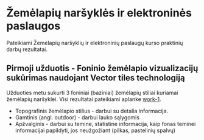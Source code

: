 # Žemėlapių naršyklės ir elektroninės paslaugos
Pateikiami Žemėlapių naršyklių ir elektroninių paslaugų kurso praktinių darbų rezultatai. 

## Pirmoji užduotis - Foninio žemėlapio vizualizacijų sukūrimas naudojant Vector tiles technologiją

Užduoties metu sukurti 3 foniniai (baziniai) žemėlapių stiliai kuriamai žemėlapių naršyklei. Visi rezultatai pateikiami aplanke [work-1](https://github.com/KostasGru/Map-browsers-and-web-services/tree/main/Work-1).

- Topografinis žemėlapio stilius - darbui su detalia informacija. 
- Gamtinis (angl. outdoor) - darbui lauko sąlygomis
- Apžvalginis - darbui su temine, statistine informacija, kaip fonas teminei informacijai papildyti, jos neužgožiant (pilkas, pastelinių spalvų)
